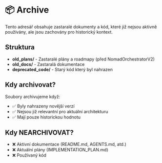 # 📦 Archive

Tento adresář obsahuje zastaralé dokumenty a kód, které již nejsou aktivně používány, ale jsou zachovány pro historický kontext.

## Struktura

- **old_plans/** - Zastaralé plány a roadmapy (před NomadOrchestratorV2)
- **old_docs/** - Zastaralá dokumentace
- **deprecated_code/** - Starý kód který byl nahrazen

## Kdy archivovat?

Soubory archivujeme když:
- ✅ Byly nahrazeny novější verzí
- ✅ Nejsou již relevantní pro aktuální architekturu
- ✅ Mají pouze historickou hodnotu

## Kdy NEARCHIVOVAT?

- ❌ Aktivní dokumentace (README.md, AGENTS.md, atd.)
- ❌ Aktuální plány (IMPLEMENTATION_PLAN.md)
- ❌ Používaný kód
